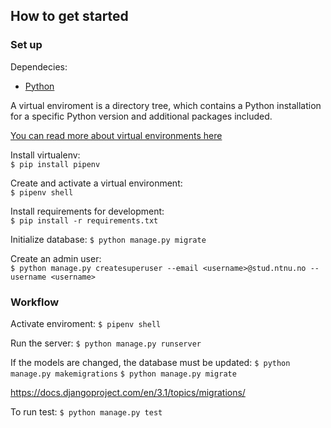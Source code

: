 ## How to get started

### Set up

Dependecies:

- [Python](https://www.python.org/)

A virtual enviroment is a directory tree, which contains a Python installation for a specific Python version and additional packages included. 

[You can read more about virtual environments here](https://docs.python.org/3/tutorial/venv.html)

Install virtualenv:  
`$ pip install pipenv`


Create and activate a virtual environment:  
`$ pipenv shell`

Install requirements for development:  
`$ pip install -r requirements.txt`

Initialize database:
`$ python manage.py migrate`

Create an admin user:  
`$ python manage.py createsuperuser --email <username>@stud.ntnu.no --username <username>`

### Workflow

Activate enviroment:
`$ pipenv shell`

Run the server:
`$ python manage.py runserver`

If the models are changed, the database must be updated:
`$ python manage.py makemigrations`
`$ python manage.py migrate`

https://docs.djangoproject.com/en/3.1/topics/migrations/

To run test:
`$ python manage.py test`

